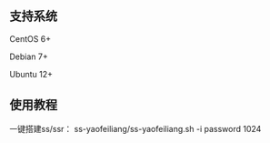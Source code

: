 
## 支持系统
CentOS 6+

Debian 7+

Ubuntu 12+

## 使用教程
一键搭建ss/ssr：
ss-yaofeiliang/ss-yaofeiliang.sh -i password 1024